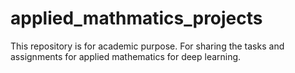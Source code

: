 # applied_mathmatics_projects
This repository is for academic purpose. For sharing the tasks and assignments for applied mathematics for deep learning.
